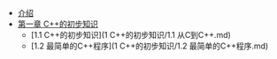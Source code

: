 * [介绍](README.md)
* [第一章 C++的初步知识](default.md)
	* [1.1 C++的初步知识](1 C++的初步知识/1.1 从C到C++.md)
	* [1.2 最简单的C++程序](1 C++的初步知识/1.2 最简单的C++程序.md)